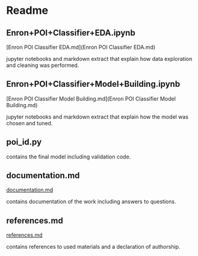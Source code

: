 # Readme

## Enron+POI+Classifier+EDA.ipynb

[Enron POI Classifier EDA.md](Enron POI Classifier EDA.md)

jupyter notebooks and markdown extract that explain how data
exploration and cleaning was performed.

## Enron+POI+Classifier+Model+Building.ipynb

[Enron POI Classifier Model Building.md](Enron POI Classifier Model Building.md)

jupyter notebooks and markdown extract that explain how the
model was chosen and tuned.

## poi_id.py     

contains the final model including validation code.

## documentation.md

[documentation.md](documentation.md)

contains documentation of the work including answers to questions.

## references.md

[references.md](references.md)

contains references to used materials and a declaration of
authorship.
